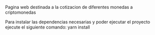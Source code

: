 Pagina web destinada a la cotizacion de diferentes monedas a criptomonedas

Para instalar las dependencias necesarias y poder ejecutar el proyecto ejecute el siguiente comando:
yarn install
